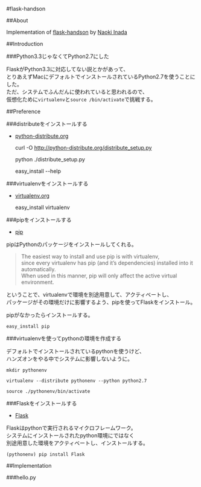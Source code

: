 #flask-handson

##About

Implementation of [flask-handson](http://methane.github.com/flask-handson/) by [Naoki Inada](http://github.com/methane)

##Introduction

###Python3.3じゃなくてPython2.7にした

FlaskがPython3.3に対応してない説とかがあって、  
とりあえずMacにデフォルトでインストールされているPython2.7を使うことにした。  
ただ、システムでふんだんに使われていると思われるので、  
仮想化ために`virtualenv`と`source /bin/activate`で挑戦する。  

##Preference

###distributeをインストールする

+ [python-distribute.org](http://python-distribute.org/)  

    curl -O http://python-distribute.org/distribute_setup.py
    
    python ./distribute_setup.py
    
    easy_install --help

###virtualenvをインストールする

+ [virtualenv.org](http://www.virtualenv.org/)  

    easy_install virtualenv

###pipをインストールする

+ [pip](http://www.pip-installer.org/)  

pipはPythonのパッケージをインストールしてくれる。  

>The easiest way to install and use pip is with virtualenv,  
>since every virtualenv has pip (and it’s dependencies) installed into it automatically.  
>When used in this manner, pip will only affect the active virtual environment.  

ということで、virtualenvで環境を別途用意して、アクティベートし、  
パッケージがその環境だけに影響するよう、pipを使ってFlaskをインストール。  

pipがなかったらインストールする。

    easy_install pip

###virtualenvを使ってpythonの環境を作成する

デフォルトでインストールされているpythonを使うけど、  
ハンズオンをやる中でシステムに影響しないように。  

    mkdir pythonenv
    
    virtualenv --distribute pythonenv --python python2.7
    
    source ./pythonenv/bin/activate

###Flaskをインストールする

+ [Flask](http://flask.pocoo.org/)  

Flaskはpythonで実行されるマイクロフレームワーク。  
システムにインストールされたpython環境にではなく  
別途用意した環境をアクティベートし、インストールする。  

    (pythonenv) pip install Flask

##Implementation

###hello.py




